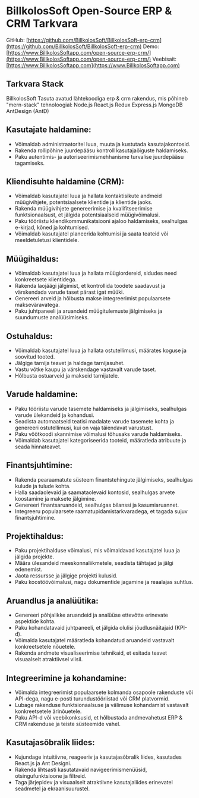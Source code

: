 # BillkolosSoft Open-Source ERP & CRM Tarkvara

GitHub: [https://github.com/BillkolosSoft/BillkolosSoft-erp-crm](https://github.com/BillkolosSoft/BillkolosSoft-erp-crm)
Demo: [https://www.BillkolosSoftapp.com/open-source-erp-crm/](https://www.BillkolosSoftapp.com/open-source-erp-crm/)
Veebisait: [https://www.BillkolosSoftapp.com](https://www.BillkolosSoftapp.com)

## Tarkvara Stack

BillkolosSoft Tasuta avatud lähtekoodiga erp & crm rakendus, mis põhineb "mern-stack" tehnoloogial: Node.js React.js Redux Express.js MongoDB AntDesign (AntD)

## Kasutajate haldamine:

- Võimaldab administraatoritel luua, muuta ja kustutada kasutajakontosid.
- Rakenda rollipõhine juurdepääsu kontroll kasutajaõiguste haldamiseks.
- Paku autentimis- ja autoriseerimismehhanisme turvalise juurdepääsu tagamiseks.

## Kliendisuhte haldamine (CRM):

- Võimaldab kasutajatel luua ja hallata kontaktisikute andmeid müügivihjete, potentsiaalsete klientide ja klientide jaoks.
- Rakenda müügivihjete genereerimise ja kvalifitseerimise funktsionaalsust, et jälgida potentsiaalseid müügivõimalusi.
- Paku tööriistu kliendikommunikatsiooni ajaloo haldamiseks, sealhulgas e-kirjad, kõned ja kohtumised.
- Võimaldab kasutajatel planeerida kohtumisi ja saata teateid või meeldetuletusi klientidele.

## Müügihaldus:

- Võimaldab kasutajatel luua ja hallata müügiordereid, sidudes need konkreetsete klientidega.
- Rakenda laojäägi jälgimist, et kontrollida toodete saadavust ja värskendada varude taset pärast igat müüki.
- Genereeri arveid ja hõlbusta makse integreerimist populaarsete makseväravatega.
- Paku juhtpaneeli ja aruandeid müügitulemuste jälgimiseks ja suundumuste analüüsimiseks.

## Ostuhaldus:

- Võimaldab kasutajatel luua ja hallata ostutellimusi, määrates koguse ja soovitud tooted.
- Jälgige tarnija teavet ja haldage tarnijasuhet.
- Vastu võtke kaupu ja värskendage vastavalt varude taset.
- Hõlbusta ostuarveid ja makseid tarnijatele.

## Varude haldamine:

- Paku tööriistu varude tasemete haldamiseks ja jälgimiseks, sealhulgas varude ülekandeid ja kohandusi.
- Seadista automaatseid teatisi madalate varude tasemete kohta ja genereeri ostutellimusi, kui on vaja täiendavat varustust.
- Paku vöötkoodi skannimise võimalusi tõhusaks varude haldamiseks.
- Võimaldab kasutajatel kategoriseerida tooteid, määratleda atribuute ja seada hinnateavet.

## Finantsjuhtimine:

- Rakenda pearaamatute süsteem finantstehingute jälgimiseks, sealhulgas kulude ja tulude kohta.
- Halla saadaolevaid ja saamataolevaid kontosid, sealhulgas arvete koostamine ja maksete jälgimine.
- Genereeri finantsaruandeid, sealhulgas bilanssi ja kasumiaruannet.
- Integreeru populaarsete raamatupidamistarkvaradega, et tagada sujuv finantsjuhtimine.

## Projektihaldus:

- Paku projektihalduse võimalusi, mis võimaldavad kasutajatel luua ja jälgida projekte.
- Määra ülesandeid meeskonnaliikmetele, seadista tähtajad ja jälgi edenemist.
- Jaota ressursse ja jälgige projekti kulusid.
- Paku koostöövõimalusi, nagu dokumentide jagamine ja reaalajas suhtlus.

## Aruandlus ja analüütika:

- Genereeri põhjalikke aruandeid ja analüüse ettevõtte erinevate aspektide kohta.
- Paku kohandatavaid juhtpaneeli, et jälgida olulisi jõudlusnäitajaid (KPI-d).
- Võimalda kasutajatel määratleda kohandatud aruandeid vastavalt konkreetsetele nõuetele.
- Rakenda andmete visualiseerimise tehnikaid, et esitada teavet visuaalselt atraktiivsel viisil.

## Integreerimine ja kohandamine:

- Võimalda integreerimist populaarsete kolmanda osapoole rakenduste või API-dega, nagu e-posti turundustööriistad või CRM platvormid.
- Lubage rakenduse funktsionaalsuse ja välimuse kohandamist vastavalt konkreetsetele ärinõuetele.
- Paku API-d või veebikonksusid, et hõlbustada andmevahetust ERP & CRM rakenduse ja teiste süsteemide vahel.

## Kasutajasõbralik liides:

- Kujundage intuitiivne, reageeriv ja kasutajasõbralik liides, kasutades React.js ja Ant Designi.
- Rakenda lihtsasti kasutatavaid navigeerimismenüüsid, otsingufunktsioone ja filtreid.
- Taga järjepidev ja visuaalselt atraktiivne kasutajaliides erinevatel seadmetel ja ekraanisuurustel.